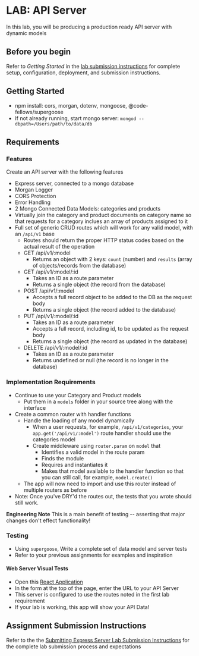 # LAB: API Server

In this lab, you will be producing a production ready API server with dynamic models

## Before you begin

Refer to *Getting Started*  in the [lab submission instructions](../../../reference/submission-instructions/labs/README.md) for complete setup, configuration, deployment, and submission instructions.

## Getting Started

- npm install: cors, morgan, dotenv, mongoose, @code-fellows/supergoose
- If not already running, start mongo server: `mongod --dbpath=/Users/path/to/data/db`

## Requirements

### Features

Create an API server with the following features

- Express server, connected to a mongo database
- Morgan Logger
- CORS Protection
- Error Handling
- 2 Mongo Connected Data Models: categories and products
- Virtually join the category and product documents on category name so that requests for a category inclues an array of products assigned to it
- Full set of generic CRUD routes which will work for any valid model, with an `/api/v1` base
  - Routes should return the proper HTTP status codes based on the actual result of the operation
  - GET /api/v1/:model
    - Returns an object with 2 keys: `count` (number) and `results` (array of objects/records from the database)
  - GET /api/v1/:model/:id
    - Takes an ID as a route parameter
    - Returns a single object (the record from the database)
  - POST /api/v1/:model
    - Accepts a full record object to be added to the DB as the request body
    - Returns a single object (the record added to the database)
  - PUT /api/v1/:model/:id
    - Takes an ID as a route parameter
    - Accepts a full record, including id, to be updated as the request body
    - Returns a single object (the record as updated in the database)
  - DELETE /api/v1/:model/:id
    - Takes an ID as a route parameter
    - Returns undefined or null (the record is no longer in the database)

### Implementation Requirements

- Continue to use your Category and Product models
  - Put them in a `models` folder in your source tree along with the interface
- Create a common router with handler functions
  - Handle the loading of any model dynamically
    - When a user requests, for example, `/api/v1/categories`, your `app.get('/api/v1/:model')` route handler should use the categories model
    - Create middleware using `router.param` on `model` that
      - Identifies a valid model in the route param
      - Finds the module
      - Requires and instantiates it
      - Makes that model available to the handler function so that you can still call, for example, `model.create()`
  - The app will now need to import and use this router instead of multiple routers as before
- Note: Once you've DRY'd the routes out, the tests that you wrote should still work.

**Engineering Note** This is a main benefit of testing -- asserting that major changes don't effect functionality!

### Testing

- Using `supergoose`, Write a complete set of data model and server tests
- Refer to your previous assignments for examples and inspiration

#### Web Server Visual Tests

- Open this [React Application](https://w638oyk7o8.csb.app/)
- In the form at the top of the page, enter the URL to your API Server
- This server is configured to use the routes noted in the first lab requirement
- If your lab is working, this app will show your API Data!

## Assignment Submission Instructions

Refer to the the [Submitting Express Server Lab Submission Instructions](../../../reference/submission-instructions/labs/express-servers.md) for the complete lab submission process and expectations
